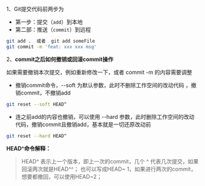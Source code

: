 1、Git提交代码前两步为

* 第一步：提交（`add`）到本地
* 第二部：推送（`commit`）到远程

~~~bash
git add .  或者  git add someFile
git commit -m 'feat: xxx xxx msg'
~~~

2、**commit之后如何撤销或回滚commit操作**

如果需要撤销本次提交，例如重新修改一下，或者 commit -m 的内容需要调整

* 撤销commit命令，--soft 为默认参数，此时不删除工作空间的改动代码 ，撤销commit，不撤销add

~~~bash
git reset --soft HEAD^
~~~

* 连之前add的内容也撤销，可以使用 --hard 参数，此时删除工作空间的改动代码，撤销commit且撤销add，基本就是一切还原改动前

~~~bash
git reset --hard HEAD^
~~~

**HEAD^命令解释：**

> HEAD^ 表示上一个版本，即上一次的commit，几个 ^ 代表几次提交，如果回滚两次就是HEAD^^；
> 也可以写成HEAD~ 1，如果进行两次的commit，想要都撤回，可以使用HEAD~2；
